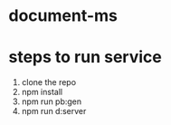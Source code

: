 # document-ms

# steps to run service

1. clone the repo
2. npm install
3. npm run pb:gen 
4. npm run d:server 
